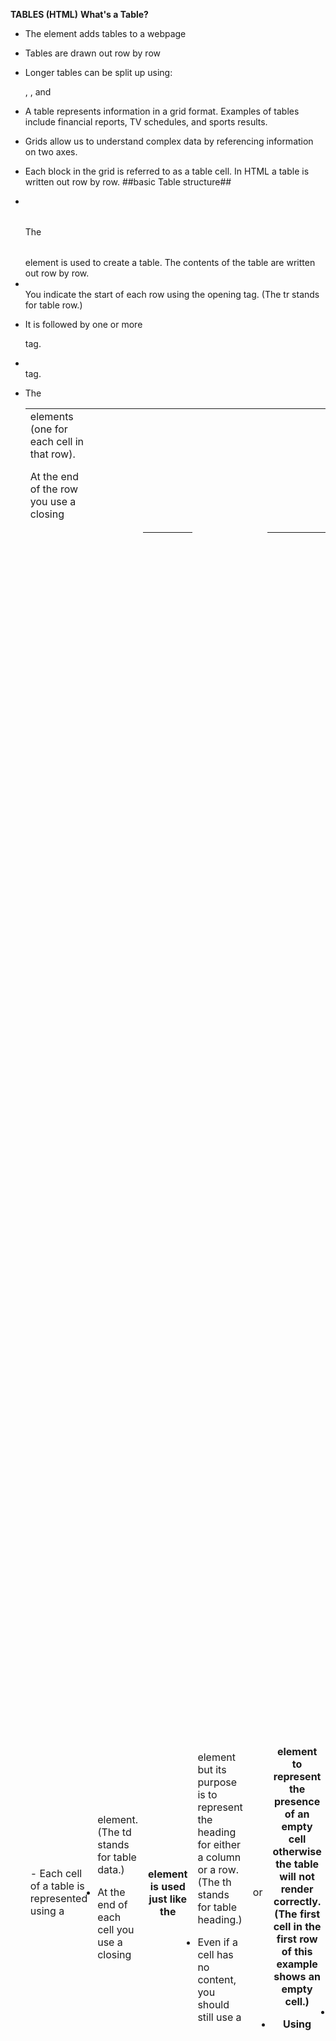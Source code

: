 **TABLES (HTML)**
**What's a Table?**
- The <table> element adds tables to a webpage
- Tables are drawn out row by row
- Longer tables can be split up using: <thead>, <tbody>, and <tfoot>
- A table represents information in a grid format. Examples of tables include financial reports, TV schedules, and sports results.
- Grids allow us to understand complex data by referencing information on two axes.
- Each block in the grid is referred to as a table cell. In HTML a table is written out row by row.
##basic Table structure##
- <table> The <table> element is used to create a table. The contents of the table are written out row by row.

- <tr> You indicate the start of each row using the opening <tr> tag. (The tr stands for table row.)
- It is followed by one or more <td> elements (one for each cell in that row).
- At the end of the row you use a closing </tr> tag.
- <td> - Each cell of a table is represented using a <td> element. (The td stands for table data.)
- At the end of each cell you use a closing </td> tag.
- The <th> element is used just like the <td> element but its purpose is to represent the heading for either a column or a row. (The th stands for table heading.)
- Even if a cell has no content, you should still use a <td> or <th> element to represent the presence of an empty cell otherwise the table will not render correctly. (The first cell in the first row of this example shows an empty cell.)
- Using <th> elements for headings helps people who use screen readers, improves the ability for search engines to index your pages, and also enables you to control the appearance of tables better when you start to use CSS.
- You can use the scope attribute on the <th> element to indicate whether it is a heading for a column or a row. It can take the values: row to indicate a heading for a row or col to indicate a heading for a column.
##Functions, Methods, and Objects (JS)##
- CREATING OBJECTS USING CONSTRUCTOR SYNTAX
**FUNCTIONS & METHODS**
- Functions let you group a series of statements together to perform a specific task. If different parts of a script repeat the same task, you can reuse the function (rather than repeating the same set of statements) 

- Functions consist of a series of statements that have been grouped together because they perform a specific task.
- A method is the same as a function, except methods are created inside (and are part of) an object. 
**OBJECTS**
In Chapter 1 you saw that programmers use objects to create models of the world using data, and that objects are made up of properties and methods. In this section, you learn how to create your own objects using JavaScript
**BUILT-IN OBJECTS**
- The browser comes with a set of objects that act like a toolkit for creating interactive web pages. This section introduces you to a number of built-in objects, which you will then see used throughout the rest of the book. 
- Once it has been created, three properties and a method are then assigned to the object. (If the object already had any of these properties, this would overwrite the values in those properties.) To access a property of this object, you can use dot notation, just as you can with any object.

- The new keyword and the object constructor create a blank object. You can then add properties and methods to the object.
- 	Create a new object using a combination of the new keyword and the Object () constructor function. ("Object ()" used to create functions)
- 	Utilizing the blank object, you can add properties and methods to it using dot notation. Each statement that adds a property or method should end. 
- To update value of properties, use dot notation. They work on objects created using literal or constructor notation. To delete a property, use the delete keyword.
- This keyword! Commonly used inside functions and objects. Where the function is declared alters what this means. It always refers to one object, usually the object in which the function operates
- Arrays are a special type of object. They hold a related set key/value pairs, but the key for each value is its index number
Arrays and objects are combinable and can create complex data structures: arrays can store a series of objects. Objects can also hold arrays
- The Math object has properties and methods for mathematical constants and functions

